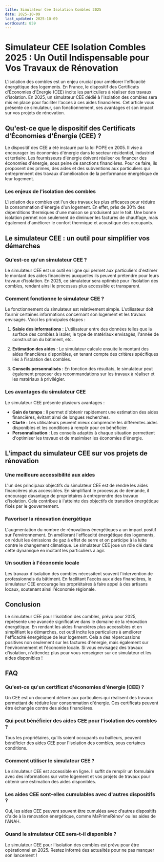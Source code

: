 ```yaml
---
title: Simulateur Cee Isolation Combles 2025
date: 2025-10-09
last_updated: 2025-10-09
wordcount: 859
---
```


# Simulateur CEE Isolation Combles 2025 : Un Outil Indispensable pour Vos Travaux de Rénovation

L'isolation des combles est un enjeu crucial pour améliorer l'efficacité énergétique des logements. En France, le dispositif des Certificats d'Économies d'Énergie (CEE) incite les particuliers à réaliser des travaux d'isolation. En 2025, un simulateur CEE dédié à l'isolation des combles sera mis en place pour faciliter l'accès à ces aides financières. Cet article vous présente ce simulateur, son fonctionnement, ses avantages et son impact sur vos projets de rénovation.

## Qu'est-ce que le dispositif des Certificats d'Économies d'Énergie (CEE) ?

Le dispositif des CEE a été instauré par la loi POPE en 2005. Il vise à encourager les économies d'énergie dans le secteur résidentiel, industriel et tertiaire. Les fournisseurs d'énergie doivent réaliser ou financer des économies d'énergie, sous peine de sanctions financières. Pour ce faire, ils proposent des primes, des aides et des subventions aux particuliers qui entreprennent des travaux d'amélioration de la performance énergétique de leur logement.

### Les enjeux de l'isolation des combles

L'isolation des combles est l'un des travaux les plus efficaces pour réduire la consommation d'énergie d'un logement. En effet, près de 30% des déperditions thermiques d'une maison se produisent par le toit. Une bonne isolation permet non seulement de diminuer les factures de chauffage, mais également d'améliorer le confort thermique et acoustique des occupants.

## Le simulateur CEE : un outil pour simplifier vos démarches

### Qu'est-ce qu'un simulateur CEE ?

Le simulateur CEE est un outil en ligne qui permet aux particuliers d'estimer le montant des aides financières auxquelles ils peuvent prétendre pour leurs travaux d'isolation. En 2025, ce simulateur sera optimisé pour l'isolation des combles, rendant ainsi le processus plus accessible et transparent.

### Comment fonctionne le simulateur CEE ?

Le fonctionnement du simulateur est relativement simple. L'utilisateur doit fournir certaines informations concernant son logement et les travaux envisagés. Voici les principales étapes :

1. **Saisie des informations** : L'utilisateur entre des données telles que la surface des combles à isoler, le type de matériaux envisagés, l'année de construction du bâtiment, etc.
   
2. **Estimation des aides** : Le simulateur calcule ensuite le montant des aides financières disponibles, en tenant compte des critères spécifiques liés à l'isolation des combles.

3. **Conseils personnalisés** : En fonction des résultats, le simulateur peut également proposer des recommandations sur les travaux à réaliser et les matériaux à privilégier.

### Les avantages du simulateur CEE

Le simulateur CEE présente plusieurs avantages :

- **Gain de temps** : Il permet d'obtenir rapidement une estimation des aides financières, évitant ainsi de longues recherches.
- **Clarté** : Les utilisateurs peuvent mieux comprendre les différentes aides disponibles et les conditions à remplir pour en bénéficier.
- **Personnalisation** : Les conseils adaptés à chaque situation permettent d'optimiser les travaux et de maximiser les économies d'énergie.

## L'impact du simulateur CEE sur vos projets de rénovation

### Une meilleure accessibilité aux aides

L'un des principaux objectifs du simulateur CEE est de rendre les aides financières plus accessibles. En simplifiant le processus de demande, il encourage davantage de propriétaires à entreprendre des travaux d'isolation. Cela contribue à l'atteinte des objectifs de transition énergétique fixés par le gouvernement.

### Favoriser la rénovation énergétique

L'augmentation du nombre de rénovations énergétiques a un impact positif sur l'environnement. En améliorant l'efficacité énergétique des logements, on réduit les émissions de gaz à effet de serre et on participe à la lutte contre le changement climatique. Le simulateur CEE joue un rôle clé dans cette dynamique en incitant les particuliers à agir.

### Un soutien à l'économie locale

Les travaux d'isolation des combles nécessitent souvent l'intervention de professionnels du bâtiment. En facilitant l'accès aux aides financières, le simulateur CEE encourage les propriétaires à faire appel à des artisans locaux, soutenant ainsi l'économie régionale.

## Conclusion

Le simulateur CEE pour l'isolation des combles, prévu pour 2025, représente une avancée significative dans le domaine de la rénovation énergétique. En rendant les aides financières plus accessibles et en simplifiant les démarches, cet outil incite les particuliers à améliorer l'efficacité énergétique de leur logement. Cela a des répercussions positives non seulement sur les factures d'énergie, mais également sur l'environnement et l'économie locale. Si vous envisagez des travaux d'isolation, n'attendez plus pour vous renseigner sur ce simulateur et les aides disponibles !

## FAQ

### Qu'est-ce qu'un certificat d'économies d'énergie (CEE) ?

Un CEE est un document délivré aux particuliers qui réalisent des travaux permettant de réduire leur consommation d'énergie. Ces certificats peuvent être échangés contre des aides financières.

### Qui peut bénéficier des aides CEE pour l'isolation des combles ?

Tous les propriétaires, qu'ils soient occupants ou bailleurs, peuvent bénéficier des aides CEE pour l'isolation des combles, sous certaines conditions.

### Comment utiliser le simulateur CEE ?

Le simulateur CEE est accessible en ligne. Il suffit de remplir un formulaire avec des informations sur votre logement et vos projets de travaux pour obtenir une estimation des aides disponibles.

### Les aides CEE sont-elles cumulables avec d'autres dispositifs ?

Oui, les aides CEE peuvent souvent être cumulées avec d'autres dispositifs d'aide à la rénovation énergétique, comme MaPrimeRénov' ou les aides de l'ANAH.

### Quand le simulateur CEE sera-t-il disponible ?

Le simulateur CEE pour l'isolation des combles est prévu pour être opérationnel en 2025. Restez informé des actualités pour ne pas manquer son lancement !